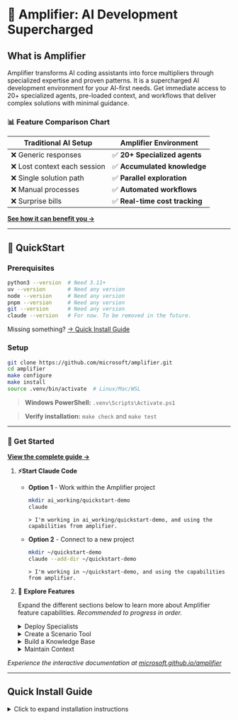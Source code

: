 # 🎯 Amplifier: AI Development Supercharged

## What is Amplifier

Amplifier transforms AI coding assistants into force multipliers through specialized expertise and proven patterns. It is a supercharged AI development environment for your AI-first needs. Get immediate access to 20+ specialized agents, pre-loaded context, and workflows that deliver complex solutions with minimal guidance. 

### 📊 Feature Comparison Chart

| Traditional AI Setup | Amplifier Environment |
|----------------------|----------------------|
| ❌ Generic responses | ✅ **20+ Specialized agents** |
| ❌ Lost context each session | ✅ **Accumulated knowledge** |  
| ❌ Single solution path | ✅ **Parallel exploration** |
| ❌ Manual processes | ✅ **Automated workflows** |
| ❌ Surprise bills | ✅ **Real-time cost tracking** |


**[See how it can benefit you →](https://microsoft.github.io/amplifier)**

---

## 🚀 QuickStart 

### Prerequisites

```bash
python3 --version  # Need 3.11+
uv --version       # Need any version
node --version     # Need any version
pnpm --version     # Need any version
git --version      # Need any version
claude --version   # For now. To be removed in the future.
```

Missing something? [→ Quick Install Guide](#quick-install-guide)


### Setup

```bash
git clone https://github.com/microsoft/amplifier.git
cd amplifier
make configure
make install
source .venv/bin/activate  # Linux/Mac/WSL
```
> **Windows PowerShell:** `.venv\Scripts\Activate.ps1`

> **Verify installation:** `make check` and `make test`

---

### 📖 Get Started

**[View the complete guide →](https://microsoft.github.io/amplifier)**

1. **⚡Start Claude Code**

    - **Option 1** - Work within the Amplifier project
        ```bash
        mkdir ai_working/quickstart-demo
        claude
        ```

        ```
        > I'm working in ai_working/quickstart-demo, and using the capabilities from amplifier.
        ```
        
    - **Option 2** - Connect to a new project
        ```bash
        mkdir ~/quickstart-demo
        claude --add-dir ~/quickstart-demo
        ```

        ```
        > I'm working in ~/quickstart-demo, and using the capabilities from amplifier.
        ```

1. 🎯 **Explore Features**

    Expand the different sections below to learn more about Amplifier feature capabilities. *Recommended to progress in order.*
    <details>
    <summary> Deploy Specialists</summary>

    #### 💡 Deploy Specialists

    >*Amplifier includes 20+ specialized AI agents, each trained for specific tasks like architecture design, bug hunting, test coverage analysis, and modular code generation. These specialists work with expert-level precision, delivering focused results without the context confusion of general-purpose AI assistants.*
    >
    >**[Learn more about Specialists →](https://microsoft.github.io/amplifier)**
    >
    >```
    >>  Use zen-architect to design a CLI tool that analyzes markdown files and reports: word count, 
    >    heading count, link count, and reading time estimate
    >```
    > **What you'll see**: A clean design spec for the module-builder to use.
    > <br>
    > <br>
    >```
    >>  Use modular-builder to implement the markdown analyzer
    >```
    > **What you'll experience**: An automated workflow that implements the design.

    </details>

    <details>
    <summary>Create a Scenario Tool</summary>

    #### 🎨 Create A Scenario Tool

    >*Scenario tools are reusable CLI applications that combine Python code structure with AI intelligence for reliable, repeatable workflows. Create custom tools once, then run them anytime with simple make commands - perfect for standardizing complex multi-step processes.*
    >
    >**[Learn more about Scenarios →](https://microsoft.github.io/amplifier)**
    >```
    >>  I need a @scenarios/ tool that creates multiple text-based files such as notes, specs,
    >   decisions, etc., all based on the current material in the demo directory. These files will 
    >   be used to showcase Amplifier's knowledge base capabilities. The files should be diverse 
    >   enough to demonstrate what the knowledge commands can do, but small enough that knowledge-
    >   update can complete within 2 minutes. Because this tool is for a demo, please keep the 
    >   design compact enough that it can be implemented within 2 minutes.
    >```
    > **What you'll discover**: How simple it is to create a dependable tool
    > <br>
    > <br>
    >```
    >>  Run the scenario tool to create content for the ~/quickstart-demo.
    >```
    > **What you'll see**: Content generated for the demo using the newly created Scenario.

    </details>

    <details>
    <summary>Build a Knowledge Base</summary>

    #### 📚 Build a Knowledge Base

    >*Amplifier's knowledge system automatically extracts concepts, relationships, and insights from your documents, organizing them into a queryable knowledge graph. This enables powerful semantic search, pattern recognition, and context-aware assistance across your entire project documentation.*
    >
    >**[Learn more about the Knowledge Base →](https://microsoft.github.io/amplifier)**
    >
    >```
    >>  make knowledge-update for AMPLIFIER_CONTENT_DIRS="~/quickstart-demo"
    >```
    > **What you'll experience**: Knowledge classification and extraction at work on the new content. *This step can take ~10-15 minutes.*
    > <br>
    > <br>
    >```
    >>  make knowledge-stats
    >
    >>  make knowledge-graph-viz
    >```
    > **What you'll see**: Statistics and a visualization of the content.

    </details>

    <details>
    <summary>Maintain Context</summary>

    #### 🧠 Context Management

    >*Amplifier's context management intelligently compresses long conversation sessions, reducing token usage while preserving the essential information you need. All conversation history is automatically saved as searchable transcripts that you can restore anytime, ensuring no valuable context is ever lost.*
    >
    >**[Learn more about Context Management →](https://microsoft.github.io/amplifier)**
    >
    >```
    >>  /compact
    >```
    > **What you'll see**: A summary is saved but the full history is cleared.
    > <br>
    > <br>
    >```
    >>  What are the available transcripts?
    >
    >>  /transcript
    >```
    > **What you'll discover**: Even compacted conversations can be restored for context.
    >
    </details>

*Experience the interactive documentation at [microsoft.github.io/amplifier](https://microsoft.github.io/amplifier)*

---


## Quick Install Guide

<details>
<summary>Click to expand installation instructions</summary>

### Mac

```bash
brew install python3 node git pnpm
```

### Ubuntu/Debian/WSL

```bash
sudo apt update && sudo apt install -y python3 python3-pip nodejs npm git
npm install -g pnpm
pnpm setup && source ~/.bashrc  # Configure pnpm global directory
```

### Windows

1. Install [WSL2](https://learn.microsoft.com/windows/wsl/install)
2. Run Ubuntu commands above inside WSL

### Manual Downloads

- [Python](https://python.org/downloads) (3.11 or newer)
- [Node.js](https://nodejs.org) (any recent version)
- [pnpm](https://pnpm.io/installation) (package manager)
- [Git](https://git-scm.com) (any version)

</details>
